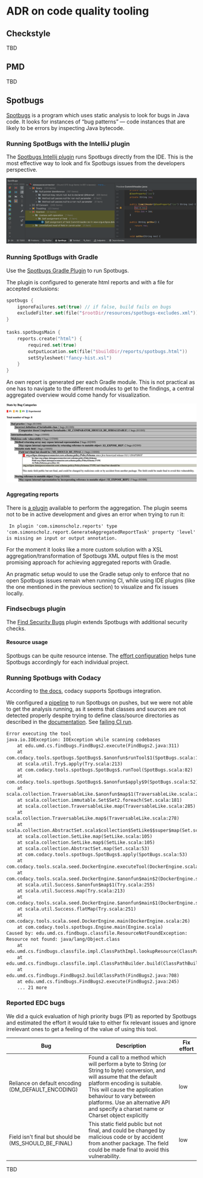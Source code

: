 # ADR on code quality tooling

## Checkstyle 

TBD

## PMD

TBD

## Spotbugs

[Spotbugs](https://spotbugs.github.io/) is a program which uses static analysis to look for bugs in Java code. It looks for instances of “bug patterns” — code instances that are likely to be errors by inspecting Java bytecode.

### Running SpotBugs with the IntelliJ plugin

The [Spotbugs Intellij plugin](https://plugins.jetbrains.com/plugin/14014-spotbugs) runs Spotbugs directly from the IDE. This is the most effective way to look and fix Spotbugs issues from the developers perspective.

![Intellij Plugin](.attachments/spotbugs-intellij.png)

### Running SpotBugs with Gradle

Use the [Spotbugs Gradle Plugin](https://github.com/spotbugs/spotbugs-gradle-plugin) to run Spotbugs. 

The plugin is configured to generate html reports and with a file for accepted exclusions: 

```kotlin
spotbugs {
    ignoreFailures.set(true) // if false, build fails on bugs
    excludeFilter.set(file("$rootDir/resources/spotbugs-excludes.xml"))
}

tasks.spotbugsMain {
    reports.create("html") {
        required.set(true)
        outputLocation.set(file("$buildDir/reports/spotbugs.html"))
        setStylesheet("fancy-hist.xsl")
    }
}
```

An own report is generated per each Gradle module. This is not practical as one has to navigate to the different modules to get to the findings, a central aggregated overview would come handy for visualization.

![Spotbugs report](.attachments/spotbugs.png)

#### Aggregating reports

There is [a plugin](https://github.com/SimonScholz/report-aggregator) available to perform the aggregation. The plugin seems not to be in active development and gives an error when trying to run it:

```
 In plugin 'com.simonscholz.reports' type 'com.simonscholz.report.GenerateAggregatedReportTask' property 'level' is missing an input or output annotation.
```

For the moment it looks like a more custom solution with a XSL aggregation/transformation of Spotbugs XML output files is the most promising approach for achieving aggregated reports with Gradle.

An pragmatic setup would to use the Gradle setup only to enforce that no open Spotbugs issues remain when running CI, while using IDE plugins (like the one mentioned in the previous section) to visualize and fix issues locally.

### Findsecbugs plugin

The [Find Security Bugs](https://find-sec-bugs.github.io/) plugin extends Spotbugs with additional security checks.

#### Resource usage

Spotbugs can be quite resource intense. The [effort configuration](https://spotbugs.readthedocs.io/en/stable/effort.html) helps tune Spotbugs accordingly for each individual project.

### Running Spotbugs with Codacy

According to [the docs](https://docs.codacy.com/related-tools/local-analysis/running-spotbugs/), codacy supports Spotbugs integration. 

We configured a [pipeline](.github/workflows/codacy-analysis.yaml) to run Spotbugs on pushes, but we were not able to get the analysis running, as it seems that classes and sources are not detected properly despite trying to define class/source directories as described in the [documentation](https://docs.codacy.com/related-tools/local-analysis/running-spotbugs/#detecting-sources-and-compiled-classes). See [failing CI run](https://github.com/Agera-CatenaX/EclipseDataSpaceConnector/runs/4925578885?check_suite_focus=true).

```
Error executing the tool
java.io.IOException: IOException while scanning codebases
	at edu.umd.cs.findbugs.FindBugs2.execute(FindBugs2.java:311)
	at com.codacy.tools.spotbugs.SpotBugs$.$anonfun$runTool$1(SpotBugs.scala:113)
	at scala.util.Try$.apply(Try.scala:213)
	at com.codacy.tools.spotbugs.SpotBugs$.runTool(SpotBugs.scala:82)
	at com.codacy.tools.spotbugs.SpotBugs$.$anonfun$apply$9(SpotBugs.scala:52)
	at scala.collection.TraversableLike.$anonfun$map$1(TraversableLike.scala:285)
	at scala.collection.immutable.Set$Set2.foreach(Set.scala:181)
	at scala.collection.TraversableLike.map(TraversableLike.scala:285)
	at scala.collection.TraversableLike.map$(TraversableLike.scala:278)
	at scala.collection.AbstractSet.scala$collection$SetLike$$super$map(Set.scala:53)
	at scala.collection.SetLike.map(SetLike.scala:105)
	at scala.collection.SetLike.map$(SetLike.scala:105)
	at scala.collection.AbstractSet.map(Set.scala:53)
	at com.codacy.tools.spotbugs.SpotBugs$.apply(SpotBugs.scala:53)
	at com.codacy.tools.scala.seed.DockerEngine.executeTool(DockerEngine.scala:53)
	at com.codacy.tools.scala.seed.DockerEngine.$anonfun$main$2(DockerEngine.scala:35)
	at scala.util.Success.$anonfun$map$1(Try.scala:255)
	at scala.util.Success.map(Try.scala:213)
	at com.codacy.tools.scala.seed.DockerEngine.$anonfun$main$1(DockerEngine.scala:27)
	at scala.util.Success.flatMap(Try.scala:251)
	at com.codacy.tools.scala.seed.DockerEngine.main(DockerEngine.scala:26)
	at com.codacy.tools.spotbugs.Engine.main(Engine.scala)
Caused by: edu.umd.cs.findbugs.classfile.ResourceNotFoundException: Resource not found: java/lang/Object.class
	at edu.umd.cs.findbugs.classfile.impl.ClassPathImpl.lookupResource(ClassPathImpl.java:162)
	at edu.umd.cs.findbugs.classfile.impl.ClassPathBuilder.build(ClassPathBuilder.java:282)
	at edu.umd.cs.findbugs.FindBugs2.buildClassPath(FindBugs2.java:708)
	at edu.umd.cs.findbugs.FindBugs2.execute(FindBugs2.java:245)
	... 21 more
```

### Reported EDC bugs

We did a quick evaluation of high priority bugs (P1) as reported by Spotbugs and estimated the effort it would take to either fix relevant issues and ignore irrelevant ones to get a feeling of the value of using this tool.  

| Bug                                                | Description | Fix effort |
|----------------------------------------------------| ----------- |------------|
| Reliance on default encoding (DM_DEFAULT_ENCODING) | Found a call to a method which will perform a byte to String (or String to byte) conversion, and will assume that the default platform encoding is suitable. This will cause the application behaviour to vary between platforms. Use an alternative API and specify a charset name or Charset object explicitly     | low        |
| Field isn't final but should be (MS_SHOULD_BE_FINAL) | This static field public but not final, and could be changed by malicious code or by accident from another package. The field could be made final to avoid this vulnerability.      | low        |

TBD
